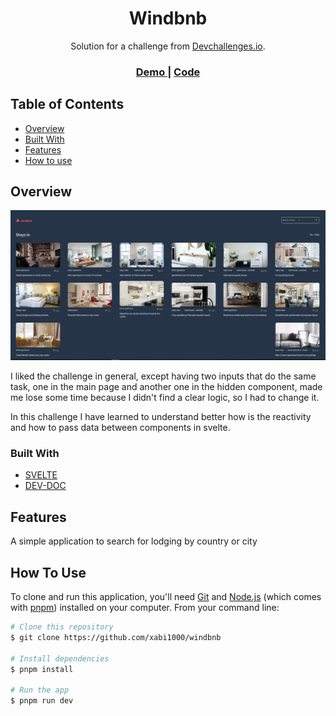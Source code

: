 <!-- Please update value in the {}  -->

<h1 align="center">Windbnb</h1>

<div align="center">
   Solution for a challenge from  <a href="http://devchallenges.io" target="_blank">Devchallenges.io</a>.
</div>

<div align="center">
  <h3>
    <a href="https://windbnb-950fa8.netlify.app/">
      Demo
    </a>
    <span> | </span>
    <a href="https://github.com/xabi1000/windbnb">
      Code
    </a>
  </h3>
</div>

## Table of Contents

- [Overview](#overview)
- [Built With](#built-with)
- [Features](#features)
- [How to use](#how-to-use)

## Overview

![screenshot](./src/assets/screenshot.png)

I liked the challenge in general, except having two inputs that do the same task, one in the main page and another one in the hidden component, made me lose some time because I didn't find a clear logic, so I had to change it.

In this challenge I have learned to understand better how is the reactivity and how to pass data between components in svelte.

### Built With

- [SVELTE](https://svelte.dev/)
- [DEV-DOC](https://devdocs.io/svelte/)

## Features

A simple application to search for lodging by country or city

## How To Use

<!-- Example: -->

To clone and run this application, you'll need [Git](https://git-scm.com) and [Node.js](https://nodejs.org/en/download/) (which comes with [pnpm](https://pnpm.io/)) installed on your computer. From your command line:

```bash
# Clone this repository
$ git clone https://github.com/xabi1000/windbnb

# Install dependencies
$ pnpm install

# Run the app
$ pnpm run dev
```
